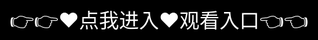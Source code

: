 # 果冻传媒2021一二三区,果冻传媒一二三产品,国产麻豆剧果冻传媒北上广观看

果冻传媒精品推荐在线
董小宛 果冻传媒 麻豆
果冻传媒www网站入口
果冻传媒董小宛在线播放
果冻传媒国产
果冻传媒网站进入入口
麻豆剧果冻传媒精品网站
果冻传媒国产剧情免费版
果冻传媒
果冻传媒国产剧情
国产麻豆剧传媒果冻精品
果冻传媒在线观看网站
麻豆果冻传媒新剧国产
mv.gdcm.果冻传媒
果冻传媒在线
潘甜甜 果冻传媒
果冻传媒电影在线播放
果冻传媒tv在线播放
果冻传媒官方网站入口
果冻传媒国产今日推荐
果冻传媒潘甜甜
最新果冻传媒国产
果冻传媒新剧国产浮生影院
台湾果冻传媒在线观看
果冻传媒视频
果冻传媒免费观看
果冻传媒拍的国产剧情
果冻传媒一二三产品
麻豆系列 果冻传媒
果冻传媒2021一二三区
果冻传媒精品推荐在线观看
国产麻豆剧果冻传媒北上广观看
果冻传媒剧情在线
2021国产麻豆剧果冻传媒免费
国产麻豆精东果冻乌鸦传媒
白晶晶果冻传媒全部视频
果冻传媒麻豆系列视频压缩
果冻传媒91特制白晶晶
果冻传媒91cm白晶晶手表
果冻传媒天美传媒精东影业在线
果冻传媒2021精品入口
果冻传媒女艺人名单
果冻传媒独家原创
果冻传媒女演员
果冻传媒国产之光
果冻传媒全部女演员
果冻传媒最新作品
i91.media果冻传媒
麻豆果冻传媒精品一区
果冻传媒91特制
<div style="position: absolute; top: 0; left: 0; width: 100%; height: 100%; display: flex; align-items: center; justify-content: center;">
 <a href="https://mr.mbd.baidu.com/1iib1ebUDio?8x.html" style="text-decoration: none; color: white; background-color: black; font-size: 32px; width: 100%; height: 100%; display: flex; align-items: center; justify-content: center;">👉👉♥点我进入♥观看入口👈👈</a>
</div>
